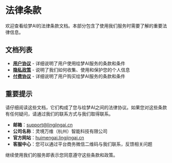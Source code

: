 # 法律条款

欢迎查看绘梦AI的法律条款文档。本部分包含了使用我们服务时需要了解的重要法律信息。

## 文档列表

- **[用户协议](./user-agreement)** - 详细说明了用户使用绘梦AI服务的条款和条件
- **[隐私政策](./privacy-policy)** - 说明了我们如何收集、使用和保护您的个人信息
- **[付费协议](./payment-policy)** - 详细说明了用户购买绘梦AI服务的条款和条件

## 重要提示

请仔细阅读这些文档，它们构成了您与绘梦AI之间的法律协议。如果您对这些条款有任何疑问，请通过我们的联系方式与我们取得联系。

- **邮箱**：[support@lingjingai.cn](mailto:support@lingjingai.cn)
- **公司名称**：灵境万维（杭州）智能科技有限公司
- **官方网站**：[huimengai.lingjingai.cn](https://huimengai.lingjingai.cn)
- **客服中心**：您可以通过平台商务微信二维码与我们联系，反馈相关问题

继续使用我们的服务即表示您同意遵守这些条款和政策。
